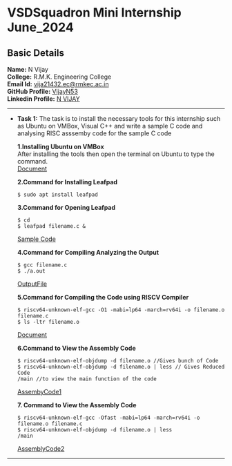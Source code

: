 # VSDSquadron Mini Internship June_2024

## Basic Details
**Name:**  N Vijay<br />
**College:** R.M.K. Engineering College<br />
**Email Id:** [vija21432.ec@rmkec.ac.in](vija21432.ec@rmkec.ac.in)<br />
**GitHub Profile:** [VijayN53](https://github.com/VijayN53)<br />
**Linkedin Profile:** [N VIJAY](https://www.linkedin.com/in/n-vijay-a3950122b?lipi=urn%3Ali%3Apage%3Ad_flagship3_profile_view_base_contact_details%3BIbIZWmtARZ65D08AaTXuWQ%3D%3D)<br />
***
+ **Task 1:** The task is to install the necessary tools for this internship such as Ubuntu on VMBox, Visual C++ and write a sample C code and analysing RISC asssemby code for the sample C code

  **1.Installing Ubuntu on VMBox**<br />
  After installing the tools then open the terminal on Ubuntu to type the command.<br />
  [Document](https://github.com/VijayN53/VSDSquadron_Mini_Internship/blob/be9d3511691fc4f75648942707b1a260fa4c5404/Task%201/1.Installing%20Ubuntu%20%26%20VMBox.png)<br />
  
  **2.Command for Installing Leafpad**<br />
  ```
  $ sudo apt install leafpad
  ```
  
  **3.Command for Opening Leafpad**<br />
  ```
  $ cd
  $ leafpad filename.c &
  ```
  [Sample Code](https://github.com/VijayN53/VSDSquadron_Mini_Internship/blob/be9d3511691fc4f75648942707b1a260fa4c5404/Task%201/2.Sample_C_code.png)<br />
  
  **4.Command for Compiling Analyzing the Output**<br />
  ```
  $ gcc filename.c
  $ ./a.out
  ```
  [OutputFile](https://github.com/VijayN53/VSDSquadron_Mini_Internship/blob/be9d3511691fc4f75648942707b1a260fa4c5404/Task%201/3.Output%20of%20Sample%20code.png)<br />
  
  **5.Command for Compiling the Code using RISCV Compiler**<br />
  ```
  $ riscv64-unknown-elf-gcc -O1 -mabi=lp64 -march=rv64i -o filename.o filename.c
  $ ls -ltr filename.o
  ```
  [Document](https://github.com/VijayN53/VSDSquadron_Mini_Internship/blob/be9d3511691fc4f75648942707b1a260fa4c5404/Task%201/4.Installing%20RISC%20Compiler.png)<br />
  
  **6.Command to View the Assembly Code**<br />
  ```
  $ riscv64-unknown-elf-objdump -d filename.o //Gives bunch of Code
  $ riscv64-unknown-elf-objdump -d filename.o | less // Gives Reduced Code
  /main //to view the main function of the code
  ```
  [AssembyCode1](https://github.com/VijayN53/VSDSquadron_Mini_Internship/blob/be9d3511691fc4f75648942707b1a260fa4c5404/Task%201/5.Main%20Function%20Assembly%20code.png)<br />
  
  **7. Command to View the Assembly Code**<br />
  ```
  $ riscv64-unknown-elf-gcc -Ofast -mabi=lp64 -march=rv64i -o filename.o filename.c
  $ riscv64-unknown-elf-objdump -d filename.o | less 
  /main 
  ```
  [AssemblyCode2](https://github.com/VijayN53/VSDSquadron_Mini_Internship/blob/be9d3511691fc4f75648942707b1a260fa4c5404/Task%201/6.Assembly%20code%20for%20ofast%20command.png)<br />
 *** 
  
  
  
  


  
  


